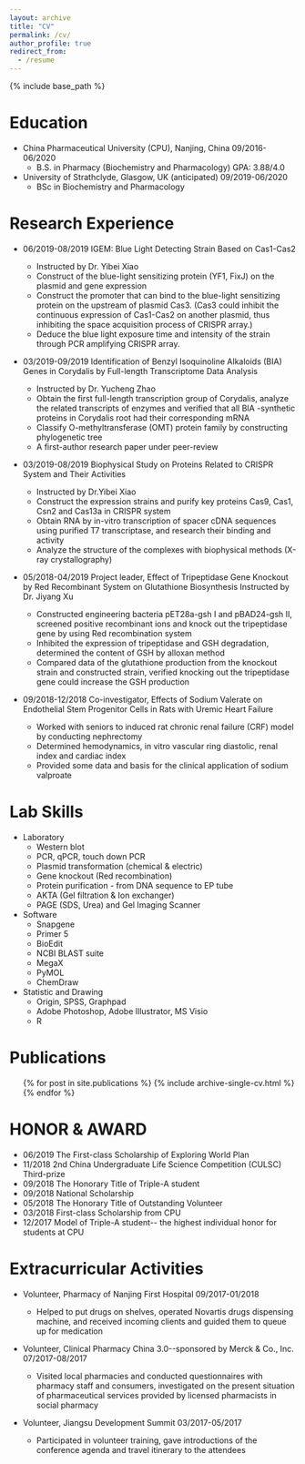 ```yaml
---
layout: archive
title: "CV"
permalink: /cv/
author_profile: true
redirect_from:
  - /resume
---
```


{% include base_path %}

Education
======
* China Pharmaceutical University (CPU), Nanjing, China   09/2016-06/2020
  * B.S. in Pharmacy (Biochemistry and Pharmacology)      GPA: 3.88/4.0
* University of Strathclyde, Glasgow, UK (anticipated)    09/2019-06/2020
  * BSc in Biochemistry and Pharmacology

Research Experience
======
* 06/2019-08/2019 IGEM: Blue Light Detecting Strain Based on Cas1-Cas2
  * Instructed by Dr. Yibei Xiao	
  * Construct of the blue-light sensitizing protein (YF1, FixJ) on the plasmid and gene expression
  * Construct the promoter that can bind to the blue-light sensitizing protein on the upstream of plasmid Cas3. (Cas3 could inhibit the continuous expression of Cas1-Cas2 on another plasmid, thus inhibiting the space acquisition process of CRISPR array.)
  * Deduce the blue light exposure time and intensity of the strain through PCR amplifying CRISPR array.

* 03/2019-09/2019 Identification of Benzyl Isoquinoline Alkaloids (BIA) Genes in Corydalis by Full-length Transcriptome Data Analysis	
  * Instructed by Dr. Yucheng Zhao 
  * Obtain the first full-length transcription group of Corydalis, analyze the related transcripts of enzymes and verified that all BIA -synthetic proteins in Corydalis root had their corresponding mRNA
  * Classify O-methyltransferase (OMT) protein family by constructing phylogenetic tree  
  * A first-author research paper under peer-review
  
* 03/2019-08/2019 Biophysical Study on Proteins Related to CRISPR System and Their Activities	
  * Instructed by Dr.Yibei Xiao
  * Construct the expression strains and purify key proteins Cas9, Cas1, Csn2 and Cas13a in CRISPR system 
  * Obtain RNA by in-vitro transcription of spacer cDNA sequences using purified T7 transcriptase, and research their binding and activity 
  * Analyze the structure of the complexes with biophysical methods (X-ray crystallography)

* 05/2018-04/2019 Project leader, Effect of Tripeptidase Gene Knockout by Red Recombinant System on Glutathione Biosynthesis
Instructed by Dr. Jiyang Xu            
  * Constructed engineering bacteria pET28a-gsh I and pBAD24-gsh II, screened positive recombinant ions and knock out the tripeptidase gene by using Red recombination system 
  * Inhibited the expression of tripeptidase and GSH degradation, determined the content of GSH by alloxan method
  * Compared data of the glutathione production from the knockout strain and constructed strain, verified knocking out the tripeptidase gene could increase the GSH production

* 09/2018-12/2018 Co-investigator, Effects of Sodium Valerate on Endothelial Stem Progenitor Cells in Rats with Uremic Heart Failure	
  * Worked with seniors to induced rat chronic renal failure (CRF) model by conducting nephrectomy 
  * Determined hemodynamics, in vitro vascular ring diastolic, renal index and cardiac index
  * Provided some data and basis for the clinical application of sodium valproate

  
Lab Skills
======
* Laboratory
  * Western blot
  * PCR, qPCR, touch down PCR
  * Plasmid transformation (chemical & electric)
  * Gene knockout (Red recombination)
  * Protein purification - from DNA sequence to EP tube
  * AKTA (Gel filtration & Ion exchanger)
  * PAGE (SDS, Urea) and Gel Imaging Scanner
* Software
  * Snapgene
  * Primer 5
  * BioEdit
  * NCBI BLAST suite
  * MegaX
  * PyMOL
  * ChemDraw
* Statistic and Drawing
  * Origin, SPSS, Graphpad
  * Adobe Photoshop, Adobe Illustrator, MS Visio
  * R
  
  
Publications
======
  <ul>{% for post in site.publications %}
    {% include archive-single-cv.html %}
  {% endfor %}</ul>
  
HONOR & AWARD
======
* 06/2019 The First-class Scholarship of Exploring World Plan                             
* 11/2018 2nd China Undergraduate Life Science Competition (CULSC) Third-prize	          
* 09/2018 The Honorary Title of Triple-A student                                            
* 09/2018 National Scholarship		                                                        
* 05/2018 The Honorary Title of Outstanding Volunteer                                  	   
* 03/2018 First-class Scholarship from CPU                                                
* 12/2017 Model of Triple-A student-- the highest individual honor for students at CPU           

Extracurricular Activities
======
* Volunteer, Pharmacy of Nanjing First Hospital	                            09/2017-01/2018
  * Helped to put drugs on shelves, operated Novartis drugs dispensing machine, and received incoming clients and guided them to queue up for medication  

* Volunteer, Clinical Pharmacy China 3.0--sponsored by Merck & Co., Inc. 	  07/2017-08/2017
  * Visited local pharmacies and conducted questionnaires with pharmacy staff and consumers, investigated on the present situation of pharmaceutical services provided by licensed pharmacists in social pharmacy	

* Volunteer, Jiangsu Development Summit		                                  03/2017-05/2017
  * Participated in volunteer training, gave introductions of the conference agenda and travel itinerary to the attendees 


  
